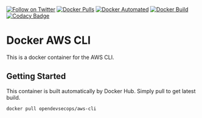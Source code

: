 [![Follow on Twitter](https://img.shields.io/twitter/follow/opendevsecops.svg?logo=twitter)](https://twitter.com/opendevsecops)
[![Docker Pulls](https://img.shields.io/docker/pulls/opendevsecops/aws-cli.svg)](https://hub.docker.com/r/opendevsecops/aws-cli/)
[![Docker Automated](https://img.shields.io/docker/automated/opendevsecops/aws-cli.svg)](https://hub.docker.com/r/opendevsecops/aws-cli/)
[![Docker Build](https://img.shields.io/docker/build/opendevsecops/aws-cli.svg)](https://hub.docker.com/r/opendevsecops/aws-cli/)
[![Codacy Badge](https://api.codacy.com/project/badge/Grade/f8ac63080df545a8ba10c615f916a0ba)](https://www.codacy.com/app/OpenDevSecOps/docker-aws-cli?utm_source=github.com&amp;utm_medium=referral&amp;utm_content=opendevsecops/docker-aws-cli&amp;utm_campaign=Badge_Grade)

# Docker AWS CLI

This is a docker container for the AWS CLI.

## Getting Started

This container is built automatically by Docker Hub. Simply pull to get latest build.

```sh
docker pull opendevsecops/aws-cli
```
